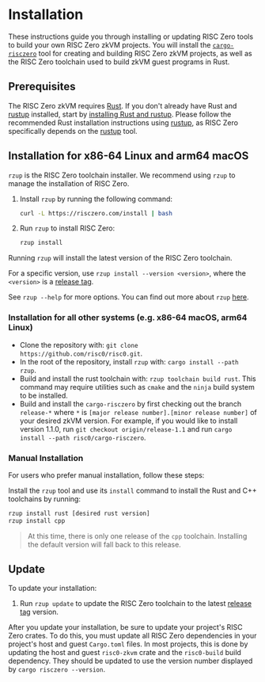 # Installation

These instructions guide you through installing or updating RISC Zero tools to build your own RISC Zero zkVM projects. You will install the [`cargo-risczero`][cargo-risczero] tool for creating and building RISC Zero zkVM projects, as well as the RISC Zero toolchain used to build zkVM guest programs in Rust.

## Prerequisites

The RISC Zero zkVM requires [Rust]. If you don't already have Rust and [rustup] installed, start by [installing Rust and rustup][install-rust]. Please follow the recommended Rust installation instructions using [rustup], as RISC Zero specifically depends on the [rustup] tool.

## Installation for x86-64 Linux and arm64 macOS

`rzup` is the RISC Zero toolchain installer. We recommend using `rzup` to manage the installation of RISC Zero.

1. Install `rzup` by running the following command:

   ```sh
   curl -L https://risczero.com/install | bash
   ```

2. Run `rzup` to install RISC Zero:

   ```sh
   rzup install
   ```

Running `rzup` will install the latest version of the RISC Zero toolchain.

For a specific version, use `rzup install --version <version>`, where the `<version>` is a [release tag].

See `rzup --help` for more options. You can find out more about `rzup` [here](https://github.com/risc0/risc0/tree/main/rzup).

### Installation for all other systems (e.g. x86-64 macOS, arm64 Linux)

- Clone the repository with: `git clone https://github.com/risc0/risc0.git`.
- In the root of the repository, install `rzup` with: `cargo install --path rzup`.
- Build and install the rust toolchain with: `rzup toolchain build rust`. This command may require utilities such as `cmake` and the `ninja` build system to be installed.
- Build and install the `cargo-risczero` by first checking out the branch `release-*` where `*` is `[major release number].[minor release number]` of your desired zkVM version. For example, if you would like to install version 1.1.0, run `git checkout origin/release-1.1` and run `cargo install --path risc0/cargo-risczero`.

### Manual Installation

For users who prefer manual installation, follow these steps:

Install the `rzup` tool and use its `install` command to install the Rust and C++ toolchains by running:

```sh
rzup install rust [desired rust version]
rzup install cpp
```

> At this time, there is only one release of the `cpp` toolchain. Installing the default version will fall back to this release.

## Update

To update your installation:

1. Run `rzup update` to update the RISC Zero toolchain to the latest [release tag] version.

After you update your installation, be sure to update your project's RISC Zero crates. To do this, you must update all RISC Zero dependencies in your project's host and guest `Cargo.toml` files. In most projects, this is done by updating the host and guest `risc0-zkvm` crate and the `risc0-build` build dependency. They should be updated to use the version number displayed by `cargo risczero --version`.

[Rust]: https://www.rust-lang.org/
[cargo-risczero]: https://crates.io/crates/cargo-risczero
[install-rust]: https://doc.rust-lang.org/cargo/getting-started/installation.html
[rustup]: https://rustup.rs/
[release tag]: https://github.com/risc0/risc0/releases
